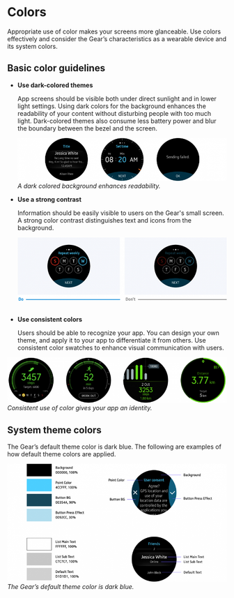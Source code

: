 # Colors

Appropriate use of color makes your screens more glanceable. Use colors effectively and consider the Gear’s characteristics as a wearable device and its system colors.

## Basic color guidelines

-   **Use dark-colored themes**

    App screens should be visible both under direct sunlight and in lower light settings. Using dark colors for the background enhances the readability of your content without disturbing people with too much light. Dark-colored themes also consume less battery power and blur the boundary between the bezel and the screen.

    ![](media/visual_design_8.1.1_1-850x174.png)  
    *A dark colored background enhances readability.*

-   **Use a strong contrast**

    Information should be easily visible to users on the Gear's small screen. A strong color contrast distinguishes text and icons from the background.

    ![](media/visual_design_8.1.1_2-850x257.png)  
 

-   **Use consistent colors**

    Users should be able to recognize your app. You can design your own theme, and apply it to your app to differentiate it from others. Use consistent color swatches to enhance visual communication with users.

   ![](media/8.1.1_3-800x165.png)  
    *Consistent use of color gives your app an identity.*

<a name="theme_colors"></a>
## System theme colors

The Gear’s default theme color is dark blue. The following are examples of how default theme colors are applied.

![](media/visual_design_8.1.2-850x455.png)  
*The Gear’s default theme color is dark blue.*

